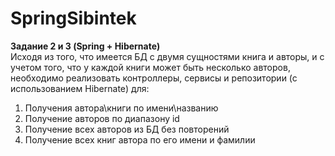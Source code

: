 # SpringSibintek
<b>Задание 2 и 3 (Spring + Hibernate)</b><br>
Исходя из того, что имеется БД с двумя сущностями книга и авторы, и с учетом того, что у
каждой книги может быть несколько авторов, необходимо реализовать контроллеры, сервисы и
репозитории (с использованием Hibernate) для:
1. Получения автора\книги по имени\названию
2. Получение авторов по диапазону id
3. Получение всех авторов из БД без повторений
4. Получение всех книг автора по его имени и фамилии
